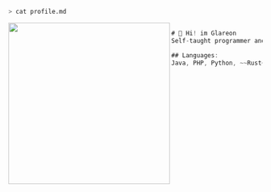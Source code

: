 ```zsh
> cat profile.md
```

<img align="left" src="https://media1.tenor.com/m/AdJEa8lfHdUAAAAd/flareon.gif" width="320" />

```csharp

# 👋 Hi! im Glareon
Self-taught programmer and cybersecurity student.

## Languages:
Java, PHP, Python, ~~Rust~~

```

